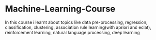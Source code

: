 # Machine-Learning-Course
In this course i learnt about topics like data pre-processing, regression, classification, clustering, association rule learning(with apriori and eclat), reinforcement learning, natural language processing, deep learning
